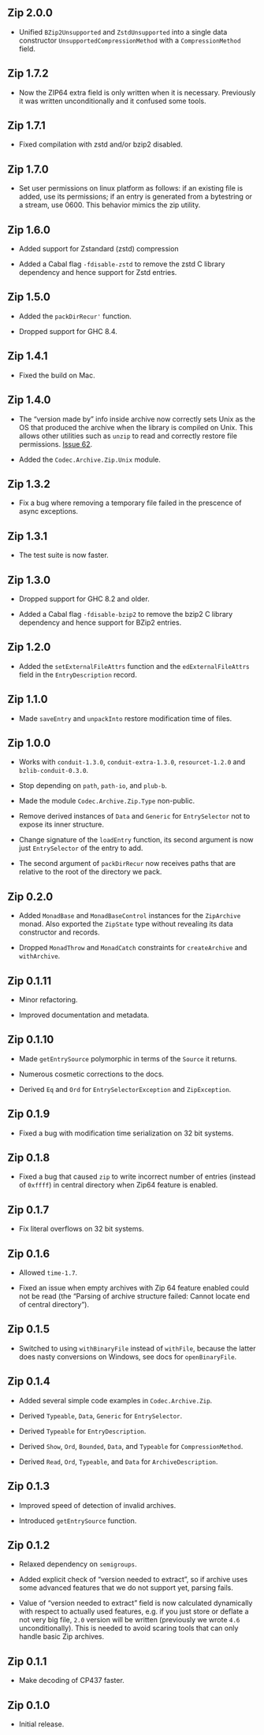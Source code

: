 ## Zip 2.0.0

* Unified `BZip2Unsupported` and `ZstdUnsupported` into a single data
  constructor `UnsupportedCompressionMethod` with a `CompressionMethod`
  field.

## Zip 1.7.2

* Now the ZIP64 extra field is only written when it is necessary. Previously
  it was written unconditionally and it confused some tools.

## Zip 1.7.1

* Fixed compilation with zstd and/or bzip2 disabled.

## Zip 1.7.0

* Set user permissions on linux platform as follows: if an existing file is
  added, use its permissions; if an entry is generated from a bytestring or
  a stream, use 0600. This behavior mimics the zip utility.

## Zip 1.6.0

* Added support for Zstandard (zstd) compression

* Added a Cabal flag `-fdisable-zstd` to remove the zstd C library
  dependency and hence support for Zstd entries.

## Zip 1.5.0

* Added the `packDirRecur'` function.

* Dropped support for GHC 8.4.

## Zip 1.4.1

* Fixed the build on Mac.

## Zip 1.4.0

* The “version made by” info inside archive now correctly sets Unix as the
  OS that produced the archive when the library is compiled on Unix. This
  allows other utilities such as `unzip` to read and correctly restore file
  permissions. [Issue 62](https://github.com/mrkkrp/zip/issues/62).

* Added the `Codec.Archive.Zip.Unix` module.

## Zip 1.3.2

* Fix a bug where removing a temporary file failed in the prescence of
  async exceptions.

## Zip 1.3.1

* The test suite is now faster.

## Zip 1.3.0

* Dropped support for GHC 8.2 and older.

* Added a Cabal flag `-fdisable-bzip2` to remove the bzip2 C library
  dependency and hence support for BZip2 entries.

## Zip 1.2.0

* Added the `setExternalFileAttrs` function and the `edExternalFileAttrs`
  field in the `EntryDescription` record.

## Zip 1.1.0

* Made `saveEntry` and `unpackInto` restore modification time of files.

## Zip 1.0.0

* Works with `conduit-1.3.0`, `conduit-extra-1.3.0`, `resourcet-1.2.0` and
  `bzlib-conduit-0.3.0`.

* Stop depending on `path`, `path-io`, and `plub-b`.

* Made the module `Codec.Archive.Zip.Type` non-public.

* Remove derived instances of `Data` and `Generic` for `EntrySelector` not
  to expose its inner structure.

* Change signature of the `loadEntry` function, its second argument is now
  just `EntrySelector` of the entry to add.

* The second argument of `packDirRecur` now receives paths that are relative
  to the root of the directory we pack.

## Zip 0.2.0

* Added `MonadBase` and `MonadBaseControl` instances for the `ZipArchive`
  monad. Also exported the `ZipState` type without revealing its data
  constructor and records.

* Dropped `MonadThrow` and `MonadCatch` constraints for `createArchive` and
  `withArchive`.

## Zip 0.1.11

* Minor refactoring.

* Improved documentation and metadata.

## Zip 0.1.10

* Made `getEntrySource` polymorphic in terms of the `Source` it returns.

* Numerous cosmetic corrections to the docs.

* Derived `Eq` and `Ord` for `EntrySelectorException` and `ZipException`.

## Zip 0.1.9

* Fixed a bug with modification time serialization on 32 bit systems.

## Zip 0.1.8

* Fixed a bug that caused `zip` to write incorrect number of entries
  (instead of `0xffff`) in central directory when Zip64 feature is enabled.

## Zip 0.1.7

* Fix literal overflows on 32 bit systems.

## Zip 0.1.6

* Allowed `time-1.7`.

* Fixed an issue when empty archives with Zip 64 feature enabled could not
  be read (the “Parsing of archive structure failed: Cannot locate end of
  central directory”).

## Zip 0.1.5

* Switched to using `withBinaryFile` instead of `withFile`, because the
  latter does nasty conversions on Windows, see docs for `openBinaryFile`.

## Zip 0.1.4

* Added several simple code examples in `Codec.Archive.Zip`.

* Derived `Typeable`, `Data`, `Generic` for `EntrySelector`.

* Derived `Typeable` for `EntryDescription`.

* Derived `Show`, `Ord`, `Bounded`, `Data`, and `Typeable` for
  `CompressionMethod`.

* Derived `Read`, `Ord`, `Typeable`, and `Data` for `ArchiveDescription`.

## Zip 0.1.3

* Improved speed of detection of invalid archives.

* Introduced `getEntrySource` function.

## Zip 0.1.2

* Relaxed dependency on `semigroups`.

* Added explicit check of “version needed to extract”, so if archive uses
  some advanced features that we do not support yet, parsing fails.

* Value of “version needed to extract” field is now calculated dynamically
  with respect to actually used features, e.g. if you just store or deflate
  a not very big file, `2.0` version will be written (previously we wrote
  `4.6` unconditionally). This is needed to avoid scaring tools that can
  only handle basic Zip archives.

## Zip 0.1.1

* Make decoding of CP437 faster.

## Zip 0.1.0

* Initial release.
